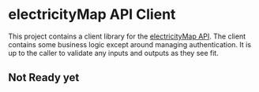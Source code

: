 # electricityMap API Client
This project contains a client library for the [electricityMap API](https://electricitymaps.com/).  The client contains some business logic except around managing authentication.  It is up to the caller to validate any inputs and outputs as they see fit.

## Not Ready yet
